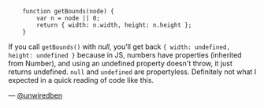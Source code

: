 ```
    function getBounds(node) {
        var n = node || 0;
        return { width: n.width, height: n.height };
    }
```

If you call `getBounds()` with _null_, you'll get back `{ width: undefined, height: undefined }`
because in JS, numbers have properties (inherited from Number), and using an undefined
property doesn't throw, it just returns undefined.  `null` and `undefined` are propertyless.
Definitely not what I expected in a quick reading of code like this.

— [@unwiredben][1]

[1]:https://twitter.com/unwiredben
